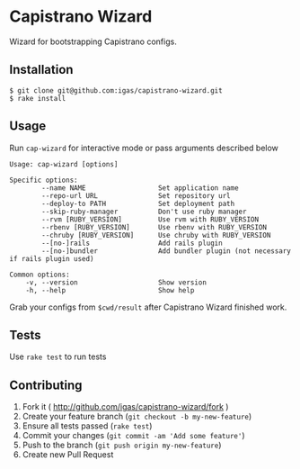 # Capistrano Wizard

Wizard for bootstrapping Capistrano configs.

## Installation

    $ git clone git@github.com:igas/capistrano-wizard.git
    $ rake install

## Usage

Run `cap-wizard` for interactive mode or pass arguments described below

    Usage: cap-wizard [options]

    Specific options:
            --name NAME                  Set application name
            --repo-url URL               Set repository url
            --deploy-to PATH             Set deployment path
            --skip-ruby-manager          Don't use ruby manager
            --rvm [RUBY_VERSION]         Use rvm with RUBY_VERSION
            --rbenv [RUBY_VERSION]       Use rbenv with RUBY_VERSION
            --chruby [RUBY_VERSION]      Use chruby with RUBY_VERSION
            --[no-]rails                 Add rails plugin
            --[no-]bundler               Add bundler plugin (not necessary if rails plugin used)

    Common options:
        -v, --version                    Show version
        -h, --help                       Show help

Grab your configs from `$cwd/result` after Capistrano Wizard finished work.

## Tests

Use `rake test` to run tests

## Contributing

1. Fork it ( http://github.com/igas/capistrano-wizard/fork )
2. Create your feature branch (`git checkout -b my-new-feature`)
3. Ensure all tests passed (`rake test`)
4. Commit your changes (`git commit -am 'Add some feature'`)
5. Push to the branch (`git push origin my-new-feature`)
6. Create new Pull Request
